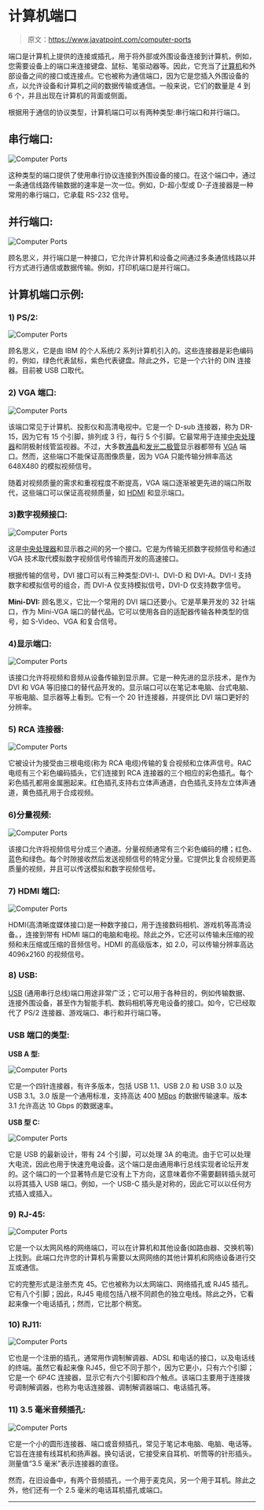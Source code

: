 # 计算机端口

> 原文：<https://www.javatpoint.com/computer-ports>

端口是计算机上提供的连接或插孔，用于将外部或外围设备连接到计算机，例如，您需要设备上的端口来连接键盘、鼠标、笔驱动器等。因此，它充当了[计算机](https://www.javatpoint.com/computer-fundamentals-tutorial)和外部设备之间的接口或连接点。它也被称为通信端口，因为它是您插入外围设备的点，以允许设备和计算机之间的数据传输或通信。一般来说，它们的数量是 4 到 6 个，并且出现在计算机的背面或侧面。

根据用于通信的协议类型，计算机端口可以有两种类型:串行端口和并行端口。

## 串行端口:

![Computer Ports](img/c525114f7eb47350d6eb47ae46454f8d.png)

这种类型的端口提供了使用串行协议连接到外围设备的接口。在这个端口中，通过一条通信线路传输数据的速率是一次一位。例如，D-超小型或 D-子连接器是一种常用的串行端口，它承载 RS-232 信号。

## 并行端口:

![Computer Ports](img/d42d4a74ebf903a1d7d23a668d7213d4.png)

顾名思义，并行端口是一种接口，它允许计算机和设备之间通过多条通信线路以并行方式进行通信或数据传输。例如，打印机端口是并行端口。

## 计算机端口示例:

### 1) PS/2:

![Computer Ports](img/90de1adeee9d79e0064d4598f923f721.png)

顾名思义，它是由 IBM 的个人系统/2 系列计算机引入的。这些连接器是彩色编码的，例如，绿色代表鼠标，紫色代表键盘。除此之外，它是一个六针的 DIN 连接器。目前被 USB 口取代。

### 2) VGA 端口:

![Computer Ports](img/e823ee714d434f721a0b5f1d28edfceb.png)

该端口常见于计算机、投影仪和高清电视中。它是一个 D-sub 连接器，称为 DR-15，因为它有 15 个引脚，排列成 3 行，每行 5 个引脚。它最常用于连接[中央处理器](https://www.javatpoint.com/cpu-full-form)和阴极射线管监视器。不过，大多数[液晶](https://www.javatpoint.com/lcd-full-form)和[发光二极管](https://www.javatpoint.com/led-full-form)显示器都带有 [VGA](https://www.javatpoint.com/vga-full-form) 端口。然而，这些端口不能保证高图像质量，因为 VGA 只能传输分辨率高达 648X480 的模拟视频信号。

随着对视频质量的需求和重视程度不断提高，VGA 端口逐渐被更先进的端口所取代，这些端口可以保证高视频质量，如 [HDMI](https://www.javatpoint.com/hdmi-full-form) 和显示端口。

### 3)数字视频接口:

![Computer Ports](img/9c4e774936a15a60398e8d8941d22435.png)

这是[中央处理器](https://www.javatpoint.com/central-processing-unit)和显示器之间的另一个接口。它是为传输无损数字视频信号和通过 VGA 技术取代模拟数字视频信号传输而开发的高速接口。

根据传输的信号，DVI 接口可以有三种类型:DVI-I、DVI-D 和 DVI-A。DVI-I 支持数字和模拟信号的组合，而 DVI-A 仅支持模拟信号，DVI-D 仅支持数字信号。

**Mini-DVI:** 顾名思义，它比一个常用的 DVI 端口还要小。它是苹果开发的 32 针端口，作为 Mini-VGA 端口的替代品。它可以使用各自的适配器传输各种类型的信号，如 S-Video、VGA 和复合信号。

### 4)显示端口:

![Computer Ports](img/aaffb59f2ba8e70045a8c853d8d9e647.png)

该接口允许将视频和音频从设备传输到显示屏。它是一种先进的显示技术，是作为 DVI 和 VGA 等旧接口的替代品开发的。显示端口可以在笔记本电脑、台式电脑、平板电脑、显示器等上看到。它有一个 20 针连接器，并提供比 DVI 端口更好的分辨率。

### 5) RCA 连接器:

![Computer Ports](img/f455dd1097ef0610f556c617418b9103.png)

它被设计为接受由三根电缆(称为 RCA 电缆)传输的复合视频和立体声信号。RAC 电缆有三个彩色编码插头，它们连接到 RCA 连接器的三个相应的彩色插孔。每个彩色插孔都用金属圈起来。红色插孔支持右立体声通道，白色插孔支持左立体声通道，黄色插孔用于合成视频。

### 6)分量视频:

![Computer Ports](img/ba7d1a03b55f778aeba9907015694f0e.png)

该接口允许将视频信号分成三个通道。分量视频通常有三个彩色编码的槽；红色、蓝色和绿色。每个时隙接收然后发送视频信号的特定分量。它提供比复合视频更高质量的视频，并且可以传送模拟和数字视频信号。

### 7) HDMI 端口:

![Computer Ports](img/c407290f2103a8e0c2e89e3fb0322e06.png)

HDMI(高清晰度媒体接口)是一种数字接口，用于连接数码相机、游戏机等高清设备。，连接到带有 HDMI 端口的电脑和电视。除此之外，它还可以传输未压缩的视频和未压缩或压缩的音频信号。HDMI 的高级版本，如 2.0，可以传输分辨率高达 4096x2160 的视频信号。

### 8) USB:

[USB](https://www.javatpoint.com/usb-full-form) (通用串行总线)端口用途非常广泛；它可以用于各种目的，例如传输数据、连接外围设备，甚至作为智能手机、数码相机等充电设备的接口。如今，它已经取代了 PS/2 连接器、游戏端口、串行和并行端口等。

### USB 端口的类型:

**USB A 型:**

![Computer Ports](img/4be11d2de64cdc7514807746740c8746.png)

它是一个四针连接器，有许多版本，包括 USB 1.1、USB 2.0 和 USB 3.0 以及 USB 3.1。3.0 版是一个通用标准，支持高达 400 [MBps](https://www.javatpoint.com/mbps-full-form) 的数据传输速率。版本 3.1 允许高达 10 Gbps 的数据速率。

**USB 型 C:**

![Computer Ports](img/b295e678ff8eebd6643464e374fa22af.png)

它是 USB 的最新设计，带有 24 个引脚，可以处理 3A 的电流。由于它可以处理大电流，因此也用于快速充电设备。这个端口是由通用串行总线实现者论坛开发的。这个端口的一个显著特点是它没有上下方向，这意味着你不需要翻转插头就可以将其插入 USB 端口。例如，一个 USB-C 插头是对称的，因此它可以以任何方式插入或插入。

### 9) RJ-45:

![Computer Ports](img/a5fa7ab13accf4e81c5ac6dae3ac3876.png)

它是一个以太网风格的网络端口，可以在计算机和其他设备(如路由器、交换机等)上找到。此端口允许您的计算机与需要以太网网络的其他计算机和网络设备进行交互或通信。

它的完整形式是注册杰克 45。它也被称为以太网端口、网络插孔或 RJ45 插孔。它有八个引脚；因此，RJ45 电缆包括八根不同颜色的独立电线。除此之外，它看起来像一个电话插孔；然而，它比那个稍宽。

### 10) RJ11:

![Computer Ports](img/ed9c77aa09f486375da06aff2df1d68c.png)

它也是一个注册的插孔，通常用作调制解调器、ADSL 和电话的接口，以及电话线的终端。虽然它看起来像 RJ45，但它不同于那个，因为它更小，只有六个引脚；它是一个 6P4C 连接器，显示它有六个引脚和四个触点。该端口主要用于连接拨号调制解调器，也称为电话连接器、调制解调器端口、电话插孔等。

### 11) 3.5 毫米音频插孔:

![Computer Ports](img/e1369fe2a4f8c86dee862f6fbf1d1727.png)

它是一个小的圆形连接器、端口或音频插孔，常见于笔记本电脑、电脑、电话等。它旨在连接有线耳机和扬声器。换句话说，它接受来自耳机、听筒等的针形插头。测量值“3.5 毫米”表示连接器的直径。

然而，在旧设备中，有两个音频插孔，一个用于麦克风，另一个用于耳机。除此之外，他们还有一个 2.5 毫米的电话耳机插孔或端口。

* * *